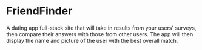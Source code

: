 # FriendFinder
 A dating app full-stack site that will take in results from your users' surveys, then compare their answers with those from other users. The app will then display the name and picture of the user with the best overall match.
